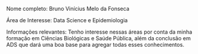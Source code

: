 Nome completo: Bruno Vinícius Melo da Fonseca

Área de Interesse: Data Science e Epidemiologia

Informações relevantes: Tenho interesse nessas áreas
por conta da minha formação em Ciências Biológicas e
Saúde Pública, além da conclusão em ADS que dará uma 
boa base para agregar todas esses conhecimentos.
